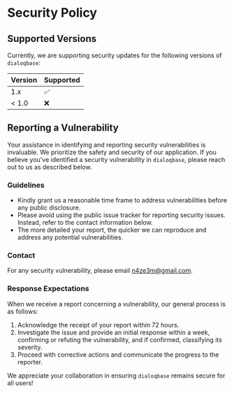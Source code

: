 # Security Policy

## Supported Versions

Currently, we are supporting security updates for the following versions of `dialoqbase`:

| Version | Supported          |
| ------- | ------------------|
| 1.x     |  ✅              |
| < 1.0   | ❌               |

## Reporting a Vulnerability

Your assistance in identifying and reporting security vulnerabilities is invaluable. We prioritize the safety and security of our application. If you believe you've identified a security vulnerability in `dialoqbase`, please reach out to us as described below.

### Guidelines

- Kindly grant us a reasonable time frame to address vulnerabilities before any public disclosure.
- Please avoid using the public issue tracker for reporting security issues. Instead, refer to the contact information below.
- The more detailed your report, the quicker we can reproduce and address any potential vulnerabilities. 

### Contact

For any security vulnerability, please email n4ze3m@gmail.com.

### Response Expectations

When we receive a report concerning a vulnerability, our general process is as follows:

1. Acknowledge the receipt of your report within 72 hours.
2. Investigate the issue and provide an initial response within a week, confirming or refuting the vulnerability, and if confirmed, classifying its severity.
3. Proceed with corrective actions and communicate the progress to the reporter.

We appreciate your collaboration in ensuring `dialoqbase` remains secure for all users!

